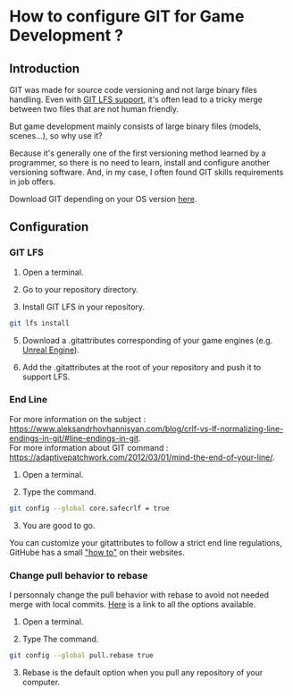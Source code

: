 # How to configure GIT for Game Development ?

## Introduction
GIT was made for source code versioning and not large binary files handling. Even with [GIT LFS support](https://git-lfs.com/), it's often lead to a tricky merge between two files that are not human friendly.

But game development mainly consists of large binary files (models, scenes...), so why use it?

Because it's generally one of the first versioning method learned by a programmer, so there is no need to learn, install and configure another versioning software.
And, in my case, I often found GIT skills requirements in job offers.

Download GIT depending on your OS version [here](https://git-scm.com/downloads).

## Configuration
### GIT LFS
1. Open a terminal.

2. Go to your repository directory.

3. Install GIT LFS in your repository.
```bash
git lfs install
```

5. Download a .gitattributes corresponding of your game engines (e.g. [Unreal Engine](https://gist.github.com/wesley-petit/0263a4ade975ce0d30aaccd153e40f1a)).

6. Add the .gitattributes at the root of your repository and push it to support LFS.


### End Line
For more information on the subject : https://www.aleksandrhovhannisyan.com/blog/crlf-vs-lf-normalizing-line-endings-in-git/#line-endings-in-git.  
For more information about GIT command : https://adaptivepatchwork.com/2012/03/01/mind-the-end-of-your-line/.  

1. Open a terminal.

2. Type the command.
```bash
git config --global core.safecrlf = true
```

3. You are good to go.

You can customize your gitattributes to follow a strict end line regulations, GitHube has a small ["how to"](https://docs.github.com/fr/get-started/getting-started-with-git/configuring-git-to-handle-line-endings?platform=windows#per-repository-settings) on their websites.


### Change pull behavior to rebase
I personnaly change the pull behavior with rebase to avoid not needed merge with local commits. [Here](https://stackoverflow.com/questions/13846300/how-to-make-git-pull-use-rebase-by-default-for-all-my-repositories) is a link to all the options available.

1. Open a terminal.

2. Type The command.
```bash
git config --global pull.rebase true
```

3. Rebase is the default option when you pull any repository of your computer.
